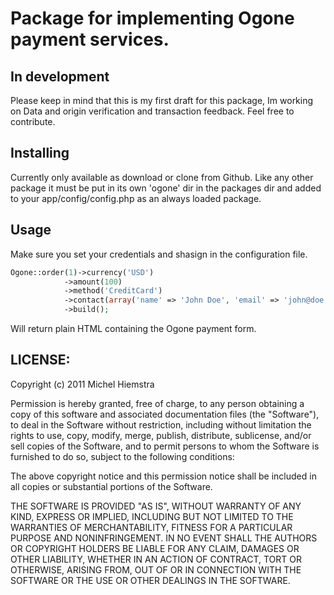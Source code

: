 # Package for implementing Ogone payment services.

## In development
Please keep in mind that this is my first draft for this package, Im working on Data and origin verification and transaction feedback. Feel free to contribute.

## Installing

Currently only available as download or clone from Github. Like any other package it must be put in its own 'ogone' dir in the packages dir and added to your app/config/config.php as an always loaded package.

## Usage

Make sure you set your credentials and shasign in the configuration file.

```php
Ogone::order(1)->currency('USD')
			->amount(100)
			->method('CreditCard')
			->contact(array('name' => 'John Doe', 'email' => 'john@doe.com'))
			->build();
```

Will return plain HTML containing the Ogone payment form.


## LICENSE: 

Copyright (c) 2011 Michel Hiemstra

Permission is hereby granted, free of charge, to any person obtaining a copy of this software and associated documentation files (the "Software"), to deal in the Software without restriction, including without limitation the rights to use, copy, modify, merge, publish, distribute, sublicense, and/or sell copies of the Software, and to permit persons to whom the Software is furnished to do so, subject to the following conditions:

The above copyright notice and this permission notice shall be included in all copies or substantial portions of the Software.

THE SOFTWARE IS PROVIDED "AS IS", WITHOUT WARRANTY OF ANY KIND, EXPRESS OR IMPLIED, INCLUDING BUT NOT LIMITED TO THE WARRANTIES OF MERCHANTABILITY, FITNESS FOR A PARTICULAR PURPOSE AND NONINFRINGEMENT. IN NO EVENT SHALL THE AUTHORS OR COPYRIGHT HOLDERS BE LIABLE FOR ANY CLAIM, DAMAGES OR OTHER LIABILITY, WHETHER IN AN ACTION OF CONTRACT, TORT OR OTHERWISE, ARISING FROM, OUT OF OR IN CONNECTION WITH THE SOFTWARE OR THE USE OR OTHER DEALINGS IN THE SOFTWARE.